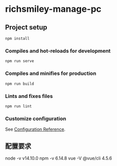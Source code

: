 <!--
 * @Date: 2020-09-19 09:50:49
 * @LastEditors: chaizhiyang(狗尾草)
 * @LastEditTime: 2020-09-19 11:18:54
 * @Description: please write description
-->
# richsmiley-manage-pc

## Project setup
```
npm install
```

### Compiles and hot-reloads for development
```
npm run serve
```

### Compiles and minifies for production
```
npm run build
```

### Lints and fixes files
```
npm run lint
```

### Customize configuration
See [Configuration Reference](https://cli.vuejs.org/config/).


## 配置要求
node -v v14.10.0
npm -v 6.14.8
vue -V @vue/cli 4.5.6

